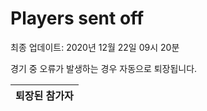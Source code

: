 # Players sent off
최종 업데이트: 2020년 12월 22일 09시 20분


경기 중 오류가 발생하는 경우 자동으로 퇴장됩니다.


| 퇴장된 참가자 |
|:---:|